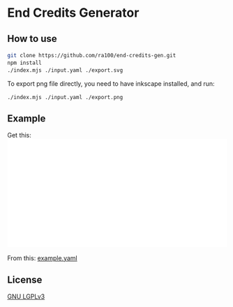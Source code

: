 # End Credits Generator

## How to use

```sh
git clone https://github.com/ra100/end-credits-gen.git
npm install
./index.mjs ./input.yaml ./export.svg
```

To export png file directly, you need to have inkscape installed, and run:

```
./index.mjs ./input.yaml ./export.png
```

## Example

Get this:
![](./example.svg)

From this: [example.yaml](./example.yaml)

## License

[GNU LGPLv3](./LICENSE)
